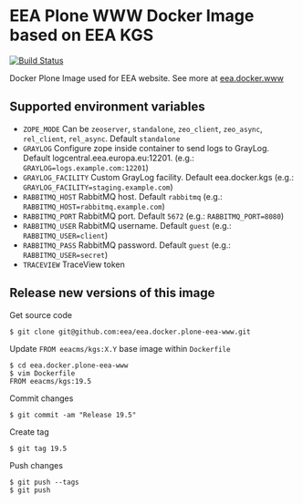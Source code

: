 # EEA Plone WWW Docker Image based on EEA KGS

[![Build Status](http://ci.eionet.europa.eu/job/eea/job/eea.docker.plone-eea-www/job/master/badge/icon)](http://ci.eionet.europa.eu/job/eea/job/eea.docker.plone-eea-www/job/master/display/redirect)

Docker Plone Image used for EEA website. See more at [eea.docker.www](https://github.com/eea/eea.docker.www)

## Supported environment variables

* `ZOPE_MODE` Can be `zeoserver`, `standalone`, `zeo_client`, `zeo_async`,  `rel_client`, `rel_async`. Default `standalone`
* `GRAYLOG` Configure zope inside container to send logs to GrayLog. Default logcentral.eea.europa.eu:12201. (e.g.: `GRAYLOG=logs.example.com:12201`)
* `GRAYLOG_FACILITY` Custom GrayLog facility. Default eea.docker.kgs (e.g.: `GRAYLOG_FACILITY=staging.example.com`)
* `RABBITMQ_HOST` RabbitMQ host. Default `rabbitmq` (e.g.: `RABBITMQ_HOST=rabbitmq.example.com`)
* `RABBITMQ_PORT` RabbitMQ port. Default `5672` (e.g.: `RABBITMQ_PORT=8080`)
* `RABBITMQ_USER` RabbitMQ username. Default `guest` (e.g.: `RABBITMQ_USER=client`)
* `RABBITMQ_PASS` RabbitMQ password. Default `guest` (e.g.: `RABBITMQ_USER=secret`)
* `TRACEVIEW` TraceView token

## Release new versions of this image

Get source code

    $ git clone git@github.com:eea/eea.docker.plone-eea-www.git

Update `FROM eeacms/kgs:X.Y` base image within `Dockerfile`

    $ cd eea.docker.plone-eea-www
    $ vim Dockerfile
    FROM eeacms/kgs:19.5

Commit changes

    $ git commit -am "Release 19.5"

Create tag

    $ git tag 19.5

Push changes

    $ git push --tags
    $ git push
